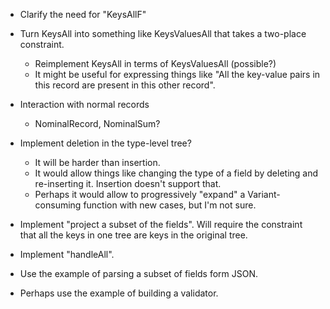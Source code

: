 - Clarify the need for "KeysAllF"

- Turn KeysAll into something like KeysValuesAll that takes a two-place constraint.
    - Reimplement KeysAll in terms of KeysValuesAll (possible?)
    - It might be useful for expressing things like "All the key-value pairs in
      this record are present in this other record".

- Interaction with normal records
    - NominalRecord, NominalSum?

- Implement deletion in the type-level tree?

    - It will be harder than insertion.
    - It would allow things like changing the type of a field
    by deleting and re-inserting it. Insertion doesn't 
    support that.
    - Perhaps it would allow to progressively "expand"
    a Variant-consuming function with new cases, but I'm not sure.

- Implement "project a subset of the fields".
  Will require the constraint that all the keys in one tree
  are keys in the original tree.

- Implement "handleAll". 

- Use the example of parsing a subset of fields form JSON.

- Perhaps use the example of building a validator.

